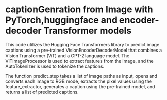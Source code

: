 # captionGenration from Image with PyTorch,huggingface and encoder-decoder Transformer models
This code utilizes the Hugging Face Transformers library to predict image captions using a pre-trained VisionEncoderDecoderModel that combines a Vision Transformer (ViT) and a GPT-2 language model. The ViTImageProcessor is used to extract features from the image, and the AutoTokenizer is used to tokenize the captions.

The function predict_step takes a list of image paths as input, opens and converts each image to RGB mode, extracts the pixel values using the feature_extractor, generates a caption using the pre-trained model, and returns a list of predicted captions.

